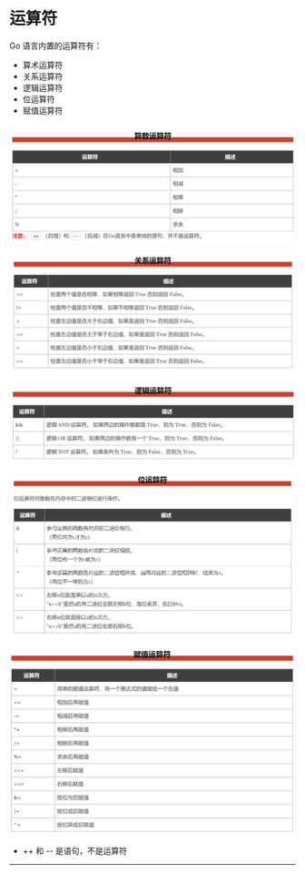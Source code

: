 # 运算符

Go 语言内置的运算符有：

* 算术运算符
* 关系运算符
* 逻辑运算符
* 位运算符
* 赋值运算符

![20201006_221747_60](image/20201006_221747_60.png)

![20201006_221757_26](image/20201006_221757_26.png)

![20201006_221804_58](image/20201006_221804_58.png)

![20201006_221813_68](image/20201006_221813_68.png)

![20201006_221822_96](image/20201006_221822_96.png)

* ++ 和 -- 是语句，不是运算符



























---
